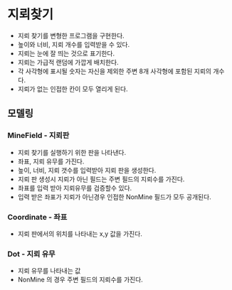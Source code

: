 # 지뢰찾기
- 지뢰 찾기를 변형한 프로그램을 구현한다.
- 높이와 너비, 지뢰 개수를 입력받을 수 있다.
- 지뢰는 눈에 잘 띄는 것으로 표기한다.
- 지뢰는 가급적 랜덤에 가깝게 배치한다.
- 각 사각형에 표시될 숫자는 자신을 제외한 주변 8개 사각형에 포함된 지뢰의 개수다.
- 지뢰가 없는 인접한 칸이 모두 열리게 된다.

## 모델링

### MineField - 지뢰판
- 지뢰 찾기를 실행하기 위한 판을 나타낸다. 
- 좌표, 지뢰 유무를 가진다. 
- 높이, 너비, 지뢰 갯수를 입력받아 지뢰 판을 생성한다.
- 지뢰 판 생성시 지뢰가 아닌 필드는 주변 필드의 지뢰수를 가진다.
- 좌표를 입력 받아 지뢰유무를 검증할수 있다. 
- 입력 받은 좌표가 지뢰가 아닌경우 인접한 NonMine 필드가 모두 공개된다. 

### Coordinate - 좌표 
- 지뢰 판에서의 위치를 나타내는 x,y 값을 가진다. 

### Dot - 지뢰 유무
- 지뢰 유무를 나타내는 값
- NonMine 의 경우 주변 필드의 지뢰수를 가진다.



